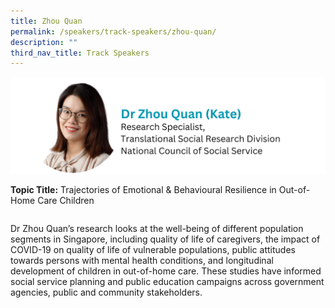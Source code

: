 ```yaml
---
title: Zhou Quan
permalink: /speakers/track-speakers/zhou-quan/
description: ""
third_nav_title: Track Speakers
---
```

<div style="display: flex; flex-wrap: wrap;">
  <div style="flex-basis: 100%; max-width: 100%;">
    <img alt="track speakers 1" src="/images/SpeakersPhoto/zhouquan.png">
  </div>
	
**Topic Title:** Trajectories of Emotional &amp; Behavioural Resilience in Out-of-Home Care Children

Dr Zhou Quan’s  research looks at the well-being of different population segments in Singapore, including quality of life of caregivers, the impact of COVID-19 on quality of life of vulnerable populations, public attitudes towards persons with mental health conditions, and longitudinal development of children in out-of-home care. These studies have informed social service planning and public education campaigns across government agencies, public and community stakeholders. 
</div>